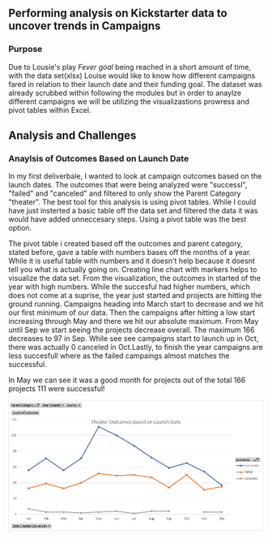 ## Performing analysis on Kickstarter data to uncover trends in Campaigns



### Purpose
Due to Lousie's play _Fever goal_ being reached in  a short amount of time, with the data set(xlsx) Louise would like to know how different campaigns fared in relation to their launch date and their funding goal. The dataset was already scrubbed within following the modules but in order to anaylze different campaigns we will be utilizing the visualizastions prowress and pivot tables within Excel.  

## Analysis and Challenges

### Anaylsis of Outcomes Based on Launch Date

In my first deliverbale, I wanted to look at campaign outcomes based on the launch dates. The outcomes that were being analyzed were "successl", "failed" and "canceled" and filtered to only show the Parent Category "theater". The best tool for this analysis is using pivot tables. While I could have just insterted a basic table off the data set and filtered the data it was would have added unneccesary steps. Using a pivot table was the best option. 

The pivot table i created based off the outcomes and parent category, stated before, gave a table with numbers bases off the months of a year. While it is useful table with numbers and it doesn't help because it doesnt tell you what is actually going on. Creating line chart with markers helps to visualize the data set. From the visualization, the outcomes in started of the year with high numbers. While the succesful had higher numbers, which does not come at a suprise, the year just started and projects are hitting the ground running. Campaigns heading into March start to decrease and we hit our first  minimum of our data. Then the campaigns after hitting a low start increasing through May and there we hit our absolute maximum. From May until Sep we start seeing the projects decrease overall. The maximum 166 decreases to 97 in Sep. While see see campaigns start to launch up in Oct, there was actually 0 canceled in Oct.Lastly, to finish the year campaigns are less succesfull where as the failed campaings almost matches the successful.

In May we can see it was a good month for projects out of the total 166 projects 111 were successful! 

![image_name](rescoures/Theater_Outcomes_vs_Launch.png)


